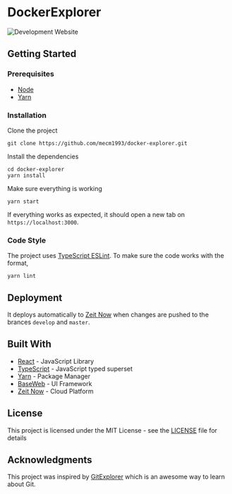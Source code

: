 # DockerExplorer

![Development Website](https://github.com/mecm1993/docker-explorer/workflows/Development%20Website/badge.svg)

## Getting Started

### Prerequisites

 - [Node](https://nodejs.org/en/)
 - [Yarn](https://yarnpkg.com/)

### Installation

Clone the project

```
git clone https://github.com/mecm1993/docker-explorer.git
```

Install the dependencies

```
cd docker-explorer
yarn install
```

Make sure everything is working

```
yarn start
```

If everything works as expected, it should open a new tab on `https://localhost:3000`.

### Code Style

The project uses [TypeScript ESLint](https://github.com/typescript-eslint/typescript-eslint). To make sure the code works with the format,

```
yarn lint
```

## Deployment

It deploys automatically to [Zeit Now](https://zeit.co/home) when changes are pushed to the brances `develop` and `master`.

## Built With

* [React](https://reactjs.org/docs/create-a-new-react-app.html) - JavaScript Library
* [TypeScript](https://www.typescriptlang.org/) - JavaScript typed superset
* [Yarn](https://yarnpkg.com/) - Package Manager
* [BaseWeb](https://baseweb.design/) - UI Framework
* [Zeit Now](https://zeit.co/home) - Cloud Platform

## License

This project is licensed under the MIT License - see the [LICENSE](LICENSE) file for details

## Acknowledgments

This project was inspired by [GitExplorer](https://github.com/summitech/gitexplorer) which is an awesome way to learn about Git.
